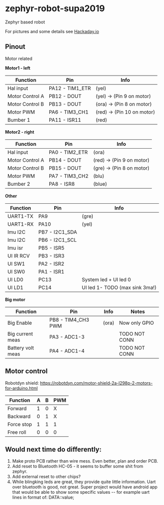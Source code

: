 # zephyr-robot-supa2019
Zephyr based robot

For pictures and some details see [Hackaday.io](https://hackaday.io/project/170682-lawm-mowing-robot-with-stm32-blue-pill-and-zephyr)

## Pinout

Motor related

**Motor1 - left**

| Function        |    Pin           |   Info  |
| -------------   | ---------------- | ------- |
| Hal input       | PA12 - TIM1_ETR   | (yel) |
| Motor Control A | PB12 - DOUT       | (yel) -> (Pin 9 on motor) |
| Motor Control B | PB13 - DOUT      | (ora) -> (Pin 8 on motor) |
| Motor PWM       | PA6 - TIM3_CH1  | (red) -> (Pin 10 on motor) |
| Bumber 1        | PA11 - ISR11       | (red) |


**Motor2 - right**

| Function        |    Pin           |   Info  |
| --------------- | ---------------- | ----- |
| Hal input       | PA0  - TIM2_ETR  | (ora) |
| Motor Control A | PB14 - DOUT      | (red) -> (Pin 9 on motor) |
| Motor Control B | PB15 - DOUT      | (gre) -> (Pin 8 on motor) |
| Motor PWM       | PA7  - TIM3_CH2  | (blu) |
| Bumber 2        | PA8 - ISR8       | (blue) |


**Other**

| Function        |    Pin            |   Info  |
| --------------- | ----------------  | -----   |
| UART1-TX        |  PA9              | (gre)   |
| UART1-RX        |  PA10             | (yel)   |
| Imu I2C         | PB7 - I2C1_SDA    |         |
| Imu I2C         | PB6 - I2C1_SCL    |         |
| Imu isr         | PB5 - ISR5        |         |
| UI IR RCV       |  PB3 - ISR3       |         |  
| UI SW1          |  PA2 - ISR2       |                |
| UI SW0          |  PA1 - ISR1       |                |  
| UI LD0          |  PC13             | System led + UI led 0          | 
| UI LD1          |  PC14             | UI led 1- TODO (max sink 3ma!) |


**Big motor**


| Function         |    Pin              |   Info   | Notes         | 
| ---------------  | ------------------- | -------- | ------------- |
| Big Enable       | PB8 - TIM4_CH3 PWM  | (ora)    | Now only GPIO |
| Big current meas | PA3 - ADC1-3        |          | TODO NOT CONN |
| Battery volt meas| PA4 - ADC1-4        |          | TODO NOT CONN |



## Motor control

Robotdyn shield: https://robotdyn.com/motor-shield-2a-l298p-2-motors-for-arduino.html

| Function        | A  |  B | PWM  |
| --------------- | -- | -- | ---  |
| Forward         | 1  | 0  |  X   |
| Backward        | 0  | 1  |  X   |
| Force stop      | 1  | 1  |  1   |
| Free roll       | 0  | 0  |  0   |




## Would next time do differently:

1. Make proto PCB rather than wire mess. Even better, plan and order PCB.
1. Add reset to Bluetooth HC-05 - it seems to buffer some shit from zephyr.
1. Add external reset to other chips?
1. While blingking leds are great, they provide quite little information. Uart over bluetooth is good, not great. Super project would have android app that would be able to show some specific values -- for example uart lines in format of: DATA:<name>:value;




